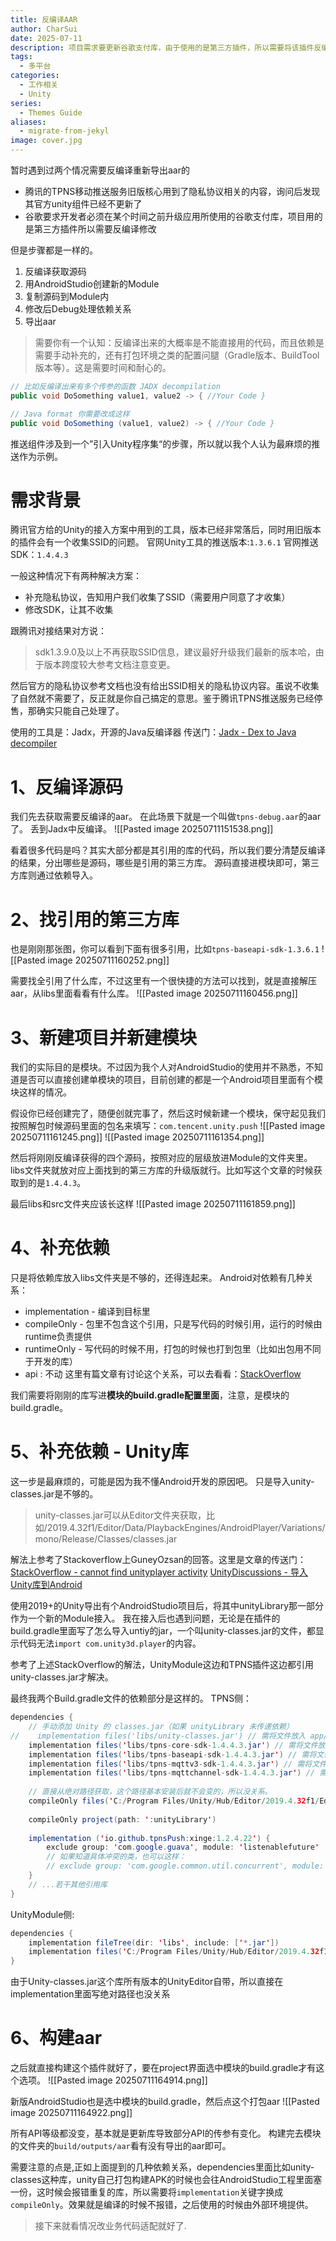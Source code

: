 ```yaml
---
title: 反编译AAR
author: CharSui
date: 2025-07-11
description: 项目需求要更新谷歌支付库，由于使用的是第三方插件，所以需要将该插件反编译修改后重新导出aar
tags:
  - 多平台
categories:
  - 工作相关
  - Unity
series:
  - Themes Guide
aliases:
  - migrate-from-jekyl
image: cover.jpg
---
```


暂时遇到过两个情况需要反编译重新导出aar的
- 腾讯的TPNS移动推送服务旧版核心用到了隐私协议相关的内容，询问后发现其官方unity组件已经不更新了
- 谷歌要求开发者必须在某个时间之前升级应用所使用的谷歌支付库，项目用的是第三方插件所以需要反编译修改

但是步骤都是一样的。
1. 反编译获取源码
2. 用AndroidStudio创建新的Module
3. 复制源码到Module内
4. 修改后Debug处理依赖关系
5. 导出aar

> 需要你有一个认知：反编译出来的大概率是不能直接用的代码，而且依赖是需要手动补充的，还有打包环境之类的配置问腿（Gradle版本、BuildTool版本等）。这是需要时间和耐心的。
``` Java
// 比如反编译出来有多个传参的函数 JADX decompilation
public void DoSomething value1, value2 -> { //Your Code }

// Java format 你需要改成这样
public void DoSomething (value1, value2) -> { //Your Code }
```


推送组件涉及到一个”引入Unity程序集“的步骤，所以就以我个人认为最麻烦的推送作为示例。

# 需求背景
腾讯官方给的Unity的接入方案中用到的工具，版本已经非常落后，同时用旧版本的插件会有一个收集SSID的问题。
官网Unity工具的推送版本:`1.3.6.1`
官网推送SDK：`1.4.4.3`

一般这种情况下有两种解决方案：
- 补充隐私协议，告知用户我们收集了SSID（需要用户同意了才收集）
- 修改SDK，让其不收集

跟腾讯对接结果对方说：
> sdk1.3.9.0及以上不再获取SSID信息，建议最好升级我们最新的版本哈，由于版本跨度较大参考文档注意变更。

然后官方的隐私协议参考文档也没有给出SSID相关的隐私协议内容。虽说不收集了自然就不需要了，反正就是你自己搞定的意思。鉴于腾讯TPNS推送服务已经停售，那确实只能自己处理了。

使用的工具是：Jadx，开源的Java反编译器
传送门：[Jadx - Dex to Java decompiler](https://github.com/skylot/jadx)

# 1、反编译源码
我们先去获取需要反编译的aar。
在此场景下就是一个叫做`tpns-debug.aar`的aar了。
丢到Jadx中反编译。
![[Pasted image 20250711151538.png]]

看着很多代码是吗？其实大部分都是其引用的库的代码，所以我们要分清楚反编译的结果，分出哪些是源码，哪些是引用的第三方库。
源码直接进模块即可，第三方库则通过依赖导入。

# 2、找引用的第三方库
也是刚刚那张图，你可以看到下面有很多引用，比如`tpns-baseapi-sdk-1.3.6.1`
![[Pasted image 20250711160252.png]]

需要找全引用了什么库，不过这里有一个很快捷的方法可以找到，就是直接解压aar，从libs里面看看有什么库。
![[Pasted image 20250711160456.png]]

# 3、新建项目并新建模块
我们的实际目的是模块。不过因为我个人对AndroidStudio的使用并不熟悉，不知道是否可以直接创建单模块的项目，目前创建的都是一个Android项目里面有个模块这样的情况。

假设你已经创建完了，随便创就完事了，然后这时候新建一个模块，保守起见我们按照解包时候源码里面的包名来填写：`com.tencent.unity.push`
![[Pasted image 20250711161245.png]]
![[Pasted image 20250711161354.png]]

然后将刚刚反编译获得的四个源码，按照对应的层级放进Module的文件夹里。
libs文件夹就放对应上面找到的第三方库的升级版就行。比如写这个文章的时候获取到的是`1.4.4.3`。

最后libs和src文件夹应该长这样
![[Pasted image 20250711161859.png]]
# 4、补充依赖
只是将依赖库放入libs文件夹是不够的，还得连起来。
Android对依赖有几种关系：
- implementation - 编译到目标里
- compileOnly - 包里不包含这个引用，只是写代码的时候引用，运行的时候由runtime负责提供
- runtimeOnly - 写代码的时候不用，打包的时候也打到包里（比如出包用不同于开发的库）
- api : 不动
这里有篇文章有讨论这个关系，可以去看看：[StackOverflow](https://stackoverflow.com/questions/61696863/gradle-compileonly-and-runtimeonly)

我们需要将刚刚的库写进**模块的build.gradle配置里面**，注意，是模块的build.gradle。


# 5、补充依赖 - Unity库
这一步是最麻烦的，可能是因为我不懂Android开发的原因吧。
只是导入unity-classes.jar是不够的。
> unity-classes.jar可以从Editor文件夹获取，比如/2019.4.32f1/Editor/Data/PlaybackEngines/AndroidPlayer/Variations/mono/Release/Classes/classes.jar

解法上参考了Stackoverflow上GuneyOzsan的回答。这里是文章的传送门：
[StackOverflow - cannot find unityplayer activity](https://stackoverflow.com/questions/61865739/cannot-find-the-unityplayeractivity-class-inside-com-unity3d-player)
[UnityDiscussions - 导入Unity库到Android](https://discussions.unity.com/t/integration-unity-as-a-library-in-native-android-app-version-2/759734)

使用2019+的Unity导出有个AndroidStudio项目后，将其中unityLibrary那一部分作为一个新的Module接入。
我在接入后也遇到问题，无论是在插件的build.gradle里面写了怎么导入untiy的jar，一个叫unity-classes.jar的文件，都显示代码无法`import com.unity3d.player`的内容。

参考了上述StackOverflow的解法，UnityModule这边和TPNS插件这边都引用unity-classes.jar才解决。

最终我两个Build.gradle文件的依赖部分是这样的。
TPNS侧：
```java
dependencies {  
    // 手动添加 Unity 的 classes.jar（如果 unityLibrary 未传递依赖）  
//    implementation files('libs/unity-classes.jar') // 需将文件放入 app/libs/ 目录  
    implementation files('libs/tpns-core-sdk-1.4.4.3.jar') // 需将文件放入 app/libs/ 目录  
    implementation files('libs/tpns-baseapi-sdk-1.4.4.3.jar') // 需将文件放入 app/libs/ 目录  
    implementation files('libs/tpns-mqttv3-sdk-1.4.4.3.jar') // 需将文件放入 app/libs/ 目录  
    implementation files('libs/tpns-mqttchannel-sdk-1.4.4.3.jar') // 需将文件放入 app/libs/ 目录  
  
    // 直接从绝对路径获取，这个路径基本安装后就不会变的，所以没关系。  
    compileOnly files('C:/Program Files/Unity/Hub/Editor/2019.4.32f1/Editor/Data/PlaybackEngines/AndroidPlayer/Variations/mono/Release/Classes/classes.jar')  
  
    compileOnly project(path: ':unityLibrary')  
  
    implementation ('io.github.tpnsPush:xinge:1.2.4.22') {  
        exclude group: 'com.google.guava', module: 'listenablefuture'  
        // 如果知道具体冲突的类，也可以这样：  
        // exclude group: 'com.google.common.util.concurrent', module: 'ListenableFuture'  
    }
    // ...若干其他引用库
}
```

UnityModule侧:
```java
dependencies {  
    implementation fileTree(dir: 'libs', include: ['*.jar'])  
    implementation files('C:/Program Files/Unity/Hub/Editor/2019.4.32f1/Editor/Data/PlaybackEngines/AndroidPlayer/Variations/mono/Release/Classes/classes.jar')  
}
```

由于Unity-classes.jar这个库所有版本的UnityEditor自带，所以直接在implementation里面写绝对路径也没关系

# 6、构建aar
之后就直接构建这个插件就好了，要在project界面选中模块的build.gradle才有这个选项。
![[Pasted image 20250711164914.png]]

新版AndroidStudio也是选中模块的build.gradle，然后点这个打包aar
![[Pasted image 20250711164922.png]]

所有API等级都没变，基本就是更新库导致部分API的传参有变化。
构建完去模块的文件夹的`build/outputs/aar`看有没有导出的aar即可。

需要注意的点是,正如上面提到的几种依赖关系，dependencies里面比如unity-classes这种库，unity自己打包构建APK的时候也会往AndroidStudio工程里面塞一份，这时候会报错重复的库，所以需要将`implementation`关键字换成`compileOnly`。效果就是编译的时候不报错，之后使用的时候由外部环境提供。

> 接下来就看情况改业务代码适配就好了.